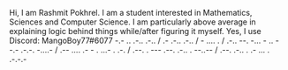 Hi, I am Rashmit Pokhrel. I am a student interested in Mathematics, Sciences and Computer Science.
I am particularly above average in explaining logic behind things while/after figuring it myself.
Yes, I use Discord: MangoBoy77#6077
-.- .. .-.. .-.. / .- .-.. .-.. / - .... . / .-.. --. -... - .. --.- .-.-. -....- / .-- .... .- - . ...- . .-. / .--. . --- .--. .-.. . --..-- / .--. .-.. . .- ... . .-.-.-
<!---
RashmitOnGit/RashmitOnGit is a ✨ special ✨ repository because its `README.md` (this file) appears on your GitHub profile.
You can click the Preview link to take a look at your changes.
--->
